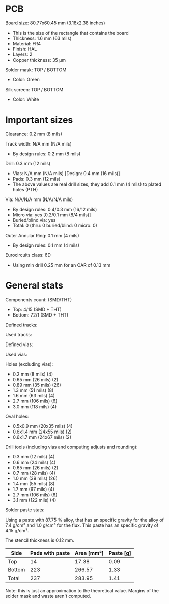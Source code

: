 # PCB

Board size: 80.77x60.45 mm (3.18x2.38 inches)

- This is the size of the rectangle that contains the board
- Thickness: 1.6 mm (63 mils)
- Material: FR4
- Finish: HAL
- Layers: 2
- Copper thickness: 35 µm

Solder mask: TOP / BOTTOM

- Color: Green

Silk screen: TOP / BOTTOM

- Color: White


# Important sizes

Clearance: 0.2 mm (8 mils)

Track width: N/A mm (N/A mils)

- By design rules: 0.2 mm (8 mils)

Drill: 0.3 mm (12 mils)

- Vias: N/A mm (N/A mils) [Design: 0.4 mm (16 mils)]
- Pads: 0.3 mm (12 mils)
- The above values are real drill sizes, they add 0.1 mm (4 mils) to plated holes (PTH)

Via: N/A/N/A mm (N/A/N/A mils)

- By design rules: 0.4/0.3 mm (16/12 mils)
- Micro via: yes [0.2/0.1 mm (8/4 mils)]
- Buried/blind via: yes
- Total: 0 (thru: 0 buried/blind: 0 micro: 0)

Outer Annular Ring: 0.1 mm (4 mils)

- By design rules: 0.1 mm (4 mils)

Eurocircuits class: 6D
- Using min drill 0.25 mm for an OAR of 0.13 mm


# General stats

Components count: (SMD/THT)

- Top: 4/15 (SMD + THT)
- Bottom: 72/1 (SMD + THT)

Defined tracks:


Used tracks:


Defined vias:


Used vias:


Holes (excluding vias):

- 0.2 mm (8 mils) (4)
- 0.65 mm (26 mils) (2)
- 0.89 mm (35 mils) (26)
- 1.3 mm (51 mils) (8)
- 1.6 mm (63 mils) (4)
- 2.7 mm (106 mils) (6)
- 3.0 mm (118 mils) (4)

Oval holes:

- 0.5x0.9 mm (20x35 mils) (4)
- 0.6x1.4 mm (24x55 mils) (2)
- 0.6x1.7 mm (24x67 mils) (2)

Drill tools (including vias and computing adjusts and rounding):

- 0.3 mm (12 mils) (4)
- 0.6 mm (24 mils) (4)
- 0.65 mm (26 mils) (2)
- 0.7 mm (28 mils) (4)
- 1.0 mm (39 mils) (26)
- 1.4 mm (55 mils) (8)
- 1.7 mm (67 mils) (4)
- 2.7 mm (106 mils) (6)
- 3.1 mm (122 mils) (4)

Solder paste stats:

Using a paste with 87.75 % alloy, that has an specific gravity for the alloy of 7.4 g/cm³
and 1.0 g/cm³ for the flux. This paste has an specific gravity of  4.15 g/cm³.

The stencil thickness is  0.12 mm.

| Side   | Pads with paste | Area [mm²] | Paste [g] |
|--------|-----------------|------------|-----------|
| Top    |              14 |      17.38 |      0.09 |
| Bottom |             223 |     266.57 |      1.33 |
| Total  |             237 |     283.95 |      1.41 |

Note: this is just an approximation to the theoretical value. Margins of the solder mask and waste aren't computed.



